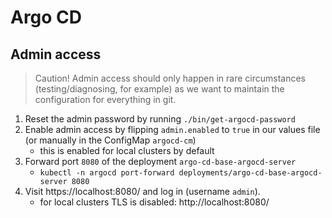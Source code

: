 # Argo CD
## Admin access
> Caution! Admin access should only happen in rare circumstances (testing/diagnosing, for example)
> as we want to maintain the configuration for everything in git.

1. Reset the admin password by running `./bin/get-argocd-password`
1. Enable admin access by flipping `admin.enabled` to `true` in our values file (or manually in the ConfigMap `argocd-cm`)
    - this is enabled for local clusters by default
2. Forward port `8080` of the deployment `argo-cd-base-argocd-server`
    - `kubectl -n argocd port-forward deployments/argo-cd-base-argocd-server 8080`
3. Visit https://localhost:8080/ and log in (username `admin`).
    - for local clusters TLS is disabled: http://localhost:8080/
